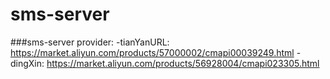 # sms-server 

###sms-server
provider:
 -tianYanURL: https://market.aliyun.com/products/57000002/cmapi00039249.html
 -dingXin: https://market.aliyun.com/products/56928004/cmapi023305.html

